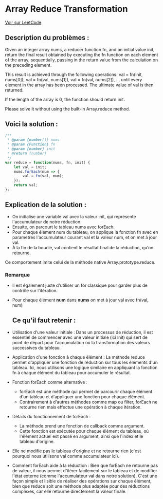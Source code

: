 # Array Reduce Transformation

[Voir sur LeetCode](https://leetcode.com/problems/array-reduce-transformation/description/?envType=study-plan-v2&envId=30-days-of-javascript)

## Description du problèmes :

Given an integer array nums, a reducer function fn, and an initial value init, return the final result obtained by executing the fn function on each element of the array, sequentially, passing in the return value from the calculation on the preceding element.

This result is achieved through the following operations: val = fn(init, nums[0]), val = fn(val, nums[1]), val = fn(val, nums[2]), ... until every element in the array has been processed. The ultimate value of val is then returned.

If the length of the array is 0, the function should return init.

Please solve it without using the built-in Array.reduce method.

## Voici la solution :

``` js
/**
 * @param {number[]} nums
 * @param {Function} fn
 * @param {number} init
 * @return {number}
 */
var reduce = function(nums, fn, init) {
    let val = init;
    nums.forEach(num => {
        val = fn(val, num);
    });
    return val;
};
```
## Explication de la solution :

- On initialise une variable val avec la valeur init, qui représente l'accumulateur de notre réduction.
- Ensuite, on parcourt le tableau nums avec forEach.
- Pour chaque élément num du tableau, on applique la fonction fn avec en paramètres l'accumulateur courant val et la valeur num, et on met à jour val.
- À la fin de la boucle, val contient le résultat final de la réduction, qu'on retourne.

Ce comportement imite celui de la méthode native Array.prototype.reduce.

### Remarque
- Il est également juste d'utiliser un for classique pour garder plus de contrôle sur l'itération.
- Pour chaque élément **num** dans **nums** on met à jour val avec fn(val, num)

  ## Ce qu'il faut retenir :

- Utilisation d'une valeur initiale : Dans un processus de réduction, il est essentiel de commencer avec une valeur initiale (ici init) qui sert de point de départ pour l'accumulation ou la transformation des valeurs successives du tableau.
- Application d'une fonction à chaque élément : La méthode reduce permet d'appliquer une fonction de réduction sur tous les éléments d'un tableau. Ici, nous utilisons une logique similaire en appliquant la fonction fn à chaque élément du tableau pour accumuler le résultat.
- Fonction forEach comme alternative :
    - forEach est une méthode qui permet de parcourir chaque élément d'un tableau et d'appliquer une fonction pour chaque    élément.
    - Contrairement à d'autres méthodes comme map ou filter, forEach ne retourne rien mais effectue une opération à chaque itération.

- Détails du fonctionnement de forEach :
    - La méthode prend une fonction de callback comme argument.
    - Cette fonction est exécutée pour chaque élément du tableau, où l'élément actuel est passé en argument, ainsi que l'index et le tableau d'origine.
- Elle ne modifie pas le tableau d'origine et ne retourne rien (c'est pourquoi nous utilisons val comme accumulateur ici).
- Comment forEach aide à la réduction : Bien que forEach ne retourne pas de valeur, il nous permet d'itérer facilement sur le tableau et de modifier l'état externe (comme l'accumulateur val dans notre solution). C'est une façon simple et lisible de réaliser des opérations sur chaque élément, bien que reduce soit une méthode plus adaptée pour des réductions complexes, car elle retourne directement la valeur finale.
